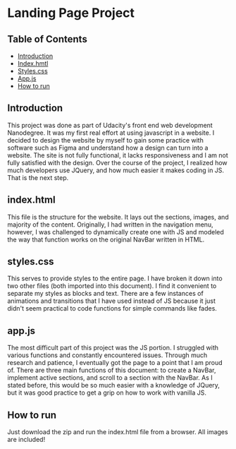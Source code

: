 # Landing Page Project

## Table of Contents

* [Introduction](#introduction)
* [Index.hmtl](#index.html)
* [Styles.css](#styles.css)
* [App.js](#app.js)
* [How to run](#howto)



## Introduction
This project was done as part of Udacity's front end web development Nanodegree.
It was my first real effort at using javascript in a website. I decided to design
the website by myself to gain some practice with software such as Figma and
understand how a design can turn into a website. The site is not fully functional,
it lacks responsiveness and I am not fully satisfied with the design. Over the course
of the project, I realized how much developers use JQuery, and how much easier it makes
coding in JS. That is the next step.

## <a name="index.html"></a>index.html
This file is the structure for the website. It lays out the sections, images, and majority
of the content. Originally, I had written in the navigation menu, however, I was challenged
to dynamically create one with JS and modeled the way that function works on
the original NavBar written in HTML.

## <a name="styles.js"></a>styles.css
This serves to provide styles to the entire page. I have broken it down into two other
files (both imported into this document). I find it convenient to separate my styles
as blocks and text. There are a few instances of animations and transitions that I
have used instead of JS because it just didn't seem practical to code functions for
simple commands like fades.

## <a name="app.js"></a>app.js
The most difficult part of this project was the JS portion. I struggled with various
functions and constantly encountered issues. Through much research and patience, I
eventually got the page to a point that I am proud of. There are three main functions
of this document: to create a NavBar, implement active sections, and scroll to a
section with the NavBar. As I stated before, this would be so much easier with a
knowledge of JQuery, but it was good practice to get a grip on how to work with
vanilla JS.

## <a name="howto"></a>How to run
Just download the zip and run the index.html file from a browser. All images are included!
